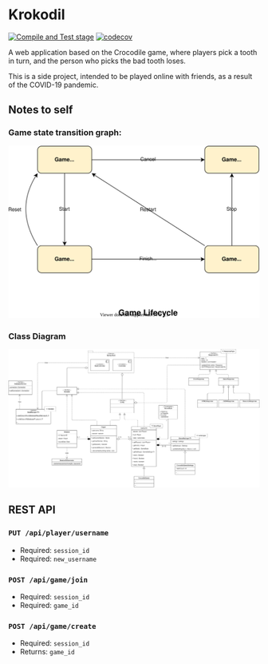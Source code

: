 # Krokodil

[![Compile and Test stage](https://github.com/Adriandmen/krokodil/actions/workflows/workflow.yml/badge.svg?branch=master)](https://github.com/Adriandmen/krokodil/actions/workflows/workflow.yml) [![codecov](https://codecov.io/gh/Adriandmen/krokodil/branch/master/graph/badge.svg?token=8T5PF3SLZC)](https://codecov.io/gh/Adriandmen/krokodil)

A web application based on the Crocodile game,
where players pick a tooth in turn, and the person who picks the bad tooth loses.

This is a side project, intended to be played online with friends, as a result of the COVID-19 pandemic.

## Notes to self

### Game state transition graph:

![Game State Graph](img/Krokodil.svg)

### Class Diagram

![UML Class Diagram](img/UML.png)


## REST API

### `PUT /api/player/username`

- Required: `session_id`
- Required: `new_username`

### `POST /api/game/join`

- Required: `session_id`
- Required: `game_id`

### `POST /api/game/create`

- Required: `session_id`
- Returns: `game_id`